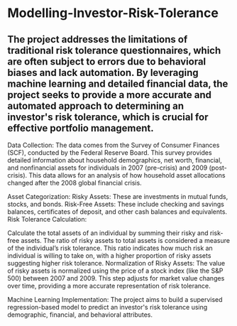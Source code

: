 # Modelling-Investor-Risk-Tolerance

## The project addresses the limitations of traditional risk tolerance questionnaires, which are often subject to errors due to behavioral biases and lack automation. By leveraging machine learning and detailed financial data, the project seeks to provide a more accurate and automated approach to determining an investor's risk tolerance, which is crucial for effective portfolio management.

Data Collection: The data comes from the Survey of Consumer Finances (SCF), conducted by the Federal Reserve Board. This survey provides detailed information about household demographics, net worth, financial, and nonfinancial assets for individuals in 2007 (pre-crisis) and 2009 (post-crisis). This data allows for an analysis of how household asset allocations changed after the 2008 global financial crisis.

Asset Categorization:
Risky Assets: These are investments in mutual funds, stocks, and bonds.
Risk-Free Assets: These include checking and savings balances, certificates of deposit, and other cash balances and equivalents.
Risk Tolerance Calculation:

Calculate the total assets of an individual by summing their risky and risk-free assets.
The ratio of risky assets to total assets is considered a measure of the individual’s risk tolerance. This ratio indicates how much risk an individual is willing to take on, with a higher proportion of risky assets suggesting higher risk tolerance.
Normalization of Risky Assets: The value of risky assets is normalized using the price of a stock index (like the S&P 500) between 2007 and 2009. This step adjusts for market value changes over time, providing a more accurate representation of risk tolerance.

Machine Learning Implementation: The project aims to build a supervised regression-based model to predict an investor's risk tolerance using demographic, financial, and behavioral attributes.
